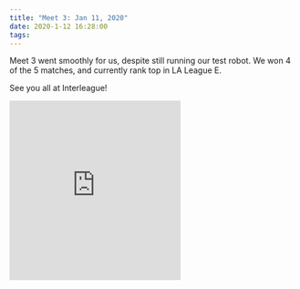 ```yaml
---
title: "Meet 3: Jan 11, 2020"
date: 2020-1-12 16:28:00
tags:
---
```


Meet 3 went smoothly for us, despite still running our test robot. We won 4 of the 5 matches, and currently rank top in LA League E.

See you all at Interleague!

<iframe height="315" src="https://www.youtube.com/embed/xCeYu_EmFFo" frameborder="0" allow="accelerometer; autoplay; encrypted-media; gyroscope; picture-in-picture" allowfullscreen></iframe>
